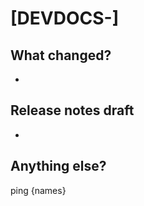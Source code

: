 <!-- Ticket number or summary of work -->
# [DEVDOCS-]


## What changed?
<!-- Provide a bulleted list in the present tense -->
* 

## Release notes draft
<!--Provide an entry for the release notes using simple, conversational language. Don't be too technical. Explain how the change will benefit the merchant and link to the feature.

Examples:
* The newly-released [X feature] is now available to use. Now, you’ll be able to [perform Y action].
* We're happy to announce [X feature], which can help you  [perform Y action].
* [X feature] helps you to create [Y response] using the [Z query parameter]. Now, you can deliver [ex, localized shopping experiences for your customers].
* Fixed a bug in the [X endpoint]. Now the [Y field] will appear when you click [Z option]. -->
* 

## Anything else?
<!-- Add related PRs, salient notes, additional ticket numbers, etc. -->

ping {names}
